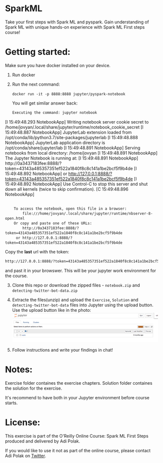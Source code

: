 # SparkML
Take your first steps with Spark ML and pyspark.
Gain understanding of Spark ML with unique hands-on experience with Spark ML First steps course!



# Getting started:
Make sure you have docker installed on your device.

1. Run docker

2. Run the next command:

    `docker run -it -p 8888:8888 jupyter/pyspark-notebook`
    
    
   You will get similar answer back:
   ```bash
   Executing the command: jupyter notebook
[I 15:49:48.293 NotebookApp] Writing notebook server cookie secret to /home/jovyan/.local/share/jupyter/runtime/notebook_cookie_secret
[I 15:49:48.887 NotebookApp] JupyterLab extension loaded from /opt/conda/lib/python3.7/site-packages/jupyterlab
[I 15:49:48.888 NotebookApp] JupyterLab application directory is /opt/conda/share/jupyter/lab
[I 15:49:48.891 NotebookApp] Serving notebooks from local directory: /home/jovyan
[I 15:49:48.891 NotebookApp] The Jupyter Notebook is running at:
[I 15:49:48.891 NotebookApp] http://0a3437183fee:8888/?token=43143a485357351ef522a1840f8c8c141a1be2bcf5f9b4de
[I 15:49:48.892 NotebookApp]  or http://127.0.0.1:8888/?token=43143a485357351ef522a1840f8c8c141a1be2bcf5f9b4de
[I 15:49:48.892 NotebookApp] Use Control-C to stop this server and shut down all kernels (twice to skip confirmation).
[C 15:49:48.896 NotebookApp]
```

    To access the notebook, open this file in a browser:
        file:///home/jovyan/.local/share/jupyter/runtime/nbserver-8-open.html
    Or copy and paste one of these URLs:
        http://0a3437183fee:8888/?token=43143a485357351ef522a1840f8c8c141a1be2bcf5f9b4de
     or http://127.0.0.1:8888/?token=43143a485357351ef522a1840f8c8c141a1be2bcf5f9b4de
```

Copy the **last** url with the token:
```bash
http://127.0.0.1:8888/?token=43143a485357351ef522a1840f8c8c141a1be2bcf5f9b4de
```
and past it in your browswer. 
This will be your jupyter work environment for the course.

3. Clone this repo or download the zipped files - `notebook.zip` and `detecting-twitter-bot-data.zip`

4. Extracte the files(unzip) and upload the `Exercise`, `Solution` and `detecting-twitter-bot-data` files into Jupyter using the upload button.
Use the upload button like in the photo:
![](https://raw.githubusercontent.com/Learn-Apache-Spark/SparkML/master/upload.png)

5. Follow instructions and write your findings in chat! 



# Notes:
Exercise folder containes the exercise chapters.
Solution folder containes the solution for the exercise.

It's recommend to have both in your Jupyter environment before course starts.


# License:
This exercise is part of the O'Reilly Online Course: Spark ML First Steps produced and delivered by Adi Polak.

If you would like to use it not as part of the online course, please contact Adi Polak on [Twitter](https://twitter.com/AdiPolak).

